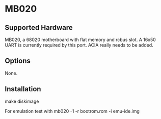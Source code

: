 # MB020

## Supported Hardware

MB020, a 68020 motherboard with flat memory and rcbus slot. A 16x50 UART is
currently required by this port. ACIA really needs to be added.

## Options

None.

## Installation

make diskimage

For emulation test with mb020 -1 -r bootrom.rom -i emu-ide.img
